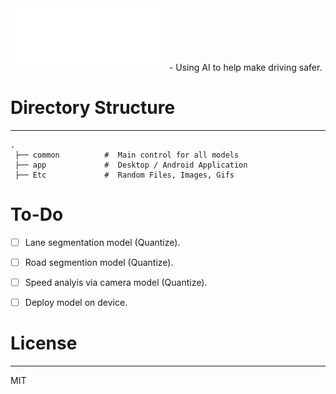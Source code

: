 <img src="etc/logo_light.png" alt="logo"/>
- Using AI to help make driving safer.

# Directory Structure
------
    .
     ├── common          #  Main control for all models 
     ├── app             #  Desktop / Android Application 
     ├── Etc             #  Random Files, Images, Gifs

# To-Do
- [ ] Lane segmentation model (Quantize). 
- [ ] Road segmention model (Quantize).  
- [ ] Speed analyis via camera model (Quantize). 
- [ ] Deploy model on device. 


# License
----
MIT

